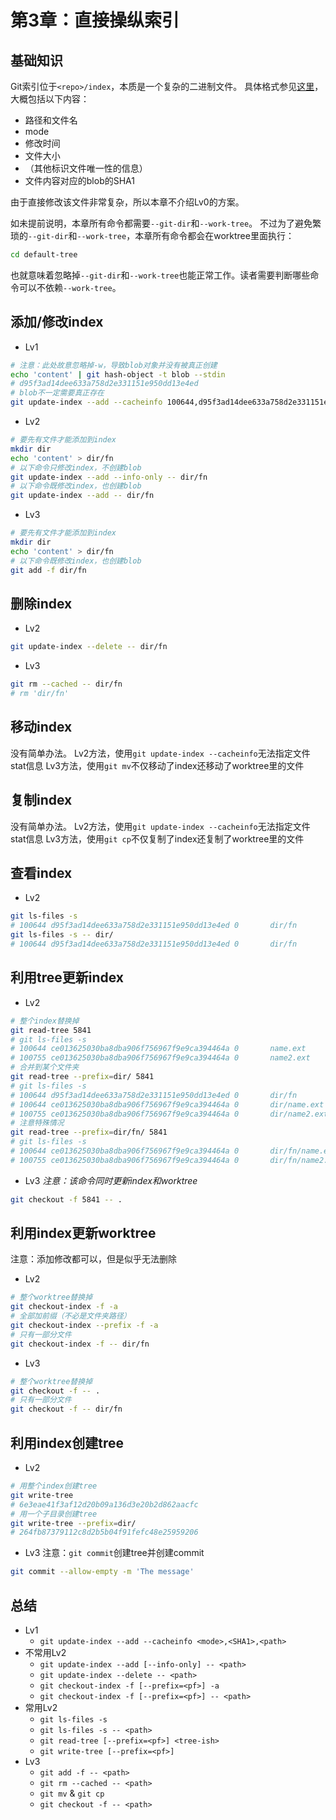 # 第3章：直接操纵索引

## 基础知识

Git索引位于`<repo>/index`，本质是一个复杂的二进制文件。
具体格式参见[这里](https://github.com/git/git/blob/master/Documentation/technical/index-format.txt)，大概包括以下内容：
- 路径和文件名
- mode
- 修改时间
- 文件大小
- （其他标识文件唯一性的信息）
- 文件内容对应的blob的SHA1

由于直接修改该文件非常复杂，所以本章不介绍Lv0的方案。

如未提前说明，本章所有命令都需要`--git-dir`和`--work-tree`。
不过为了避免繁琐的`--git-dir`和`--work-tree`，本章所有命令都会在worktree里面执行：
```bash
cd default-tree
```
也就意味着忽略掉`--git-dir`和`--work-tree`也能正常工作。读者需要判断哪些命令可以不依赖`--work-tree`。

## 添加/修改index

- Lv1
```bash
# 注意：此处故意忽略掉-w，导致blob对象并没有被真正创建
echo 'content' | git hash-object -t blob --stdin
# d95f3ad14dee633a758d2e331151e950dd13e4ed
# blob不一定需要真正存在
git update-index --add --cacheinfo 100644,d95f3ad14dee633a758d2e331151e950dd13e4ed,dir/fn
```

- Lv2
```bash
# 要先有文件才能添加到index
mkdir dir
echo 'content' > dir/fn
# 以下命令只修改index，不创建blob
git update-index --add --info-only -- dir/fn
# 以下命令既修改index，也创建blob
git update-index --add -- dir/fn
```

- Lv3
```bash
# 要先有文件才能添加到index
mkdir dir
echo 'content' > dir/fn
# 以下命令既修改index，也创建blob
git add -f dir/fn
```

## 删除index

- Lv2
```bash
git update-index --delete -- dir/fn
```

- Lv3
```bash
git rm --cached -- dir/fn
# rm 'dir/fn'
```

## 移动index

没有简单办法。
Lv2方法，使用`git update-index --cacheinfo`无法指定文件stat信息
Lv3方法，使用`git mv`不仅移动了index还移动了worktree里的文件

## 复制index

没有简单办法。
Lv2方法，使用`git update-index --cacheinfo`无法指定文件stat信息
Lv3方法，使用`git cp`不仅复制了index还复制了worktree里的文件

## 查看index

- Lv2
```bash
git ls-files -s
# 100644 d95f3ad14dee633a758d2e331151e950dd13e4ed 0       dir/fn
git ls-files -s -- dir/
# 100644 d95f3ad14dee633a758d2e331151e950dd13e4ed 0       dir/fn
```

## 利用tree更新index

- Lv2
```bash
# 整个index替换掉
git read-tree 5841
# git ls-files -s
# 100644 ce013625030ba8dba906f756967f9e9ca394464a 0       name.ext
# 100755 ce013625030ba8dba906f756967f9e9ca394464a 0       name2.ext
# 合并到某个文件夹
git read-tree --prefix=dir/ 5841
# git ls-files -s
# 100644 d95f3ad14dee633a758d2e331151e950dd13e4ed 0       dir/fn
# 100644 ce013625030ba8dba906f756967f9e9ca394464a 0       dir/name.ext
# 100755 ce013625030ba8dba906f756967f9e9ca394464a 0       dir/name2.ext
# 注意特殊情况
git read-tree --prefix=dir/fn/ 5841
# git ls-files -s
# 100644 ce013625030ba8dba906f756967f9e9ca394464a 0       dir/fn/name.ext
# 100755 ce013625030ba8dba906f756967f9e9ca394464a 0       dir/fn/name2.ext
```

- Lv3
*注意：该命令同时更新index和worktree*
```bash
git checkout -f 5841 -- .
```

## 利用index更新worktree

注意：添加修改都可以，但是似乎无法删除

- Lv2
```bash
# 整个worktree替换掉
git checkout-index -f -a
# 全部加前缀（不必是文件夹路径）
git checkout-index --prefix -f -a
# 只有一部分文件
git checkout-index -f -- dir/fn
```

- Lv3
```bash
# 整个worktree替换掉
git checkout -f -- .
# 只有一部分文件
git checkout -f -- dir/fn
```

## 利用index创建tree

- Lv2
```bash
# 用整个index创建tree
git write-tree
# 6e3eae41f3af12d20b09a136d3e20b2d862aacfc
# 用一个子目录创建tree
git write-tree --prefix=dir/
# 264fb87379112c8d2b5b04f91fefc48e25959206
```

- Lv3
注意：`git commit`创建tree并创建commit
```bash
git commit --allow-empty -m 'The message'
```

## 总结

- Lv1
  - `git update-index --add --cacheinfo <mode>,<SHA1>,<path>`
- 不常用Lv2
  - `git update-index --add [--info-only] -- <path>`
  - `git update-index --delete -- <path>`
  - `git checkout-index -f [--prefix=<pf>] -a`
  - `git checkout-index -f [--prefix=<pf>] -- <path>`
- 常用Lv2
  - `git ls-files -s`
  - `git ls-files -s -- <path>`
  - `git read-tree [--prefix=<pf>] <tree-ish>`
  - `git write-tree [--prefix=<pf>]`
- Lv3
  - `git add -f -- <path>`
  - `git rm --cached -- <path>`
  - `git mv` & `git cp`
  - `git checkout -f -- <path>`

